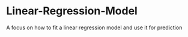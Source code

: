 # Linear-Regression-Model
A focus on how to fit a linear regression model and use it for prediction
